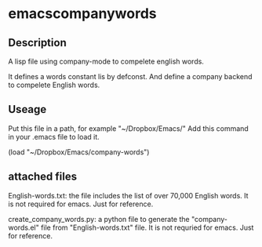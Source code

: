 # emacscompanywords

## Description
A lisp file using company-mode to compelete english words.

It defines a words constant lis by defconst. 
And define a company backend to compelete English words.

## Useage

Put this file in a path, for example "~/Dropbox/Emacs/"
Add this command in your .emacs file to load it.

(load "~/Dropbox/Emacs/company-words")

## attached files

English-words.txt: the file includes the list of over 70,000 English words. It is not required for emacs. Just for reference.

create_company_words.py: a python file to generate the "company-words.el" file from "English-words.txt" file. It is not requried for emacs. Just for reference.
